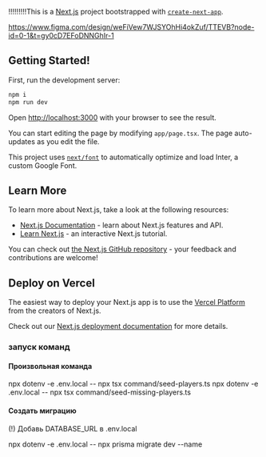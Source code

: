 !!!!!!!!!This is a [Next.js](https://nextjs.org/) project bootstrapped with [`create-next-app`](https://github.com/vercel/next.js/tree/canary/packages/create-next-app).

https://www.figma.com/design/weFiVew7WJSYOhHi4okZuf/TTEVB?node-id=0-1&t=gy0cD7EFoDNNGhIr-1

## Getting Started!

First, run the development server:

```bash
npm i
npm run dev
```

Open [http://localhost:3000](http://localhost:3000) with your browser to see the result.

You can start editing the page by modifying `app/page.tsx`. The page auto-updates as you edit the file.

This project uses [`next/font`](https://nextjs.org/docs/basic-features/font-optimization) to automatically optimize and load Inter, a custom Google Font.

## Learn More

To learn more about Next.js, take a look at the following resources:

- [Next.js Documentation](https://nextjs.org/docs) - learn about Next.js features and API.
- [Learn Next.js](https://nextjs.org/learn) - an interactive Next.js tutorial.

You can check out [the Next.js GitHub repository](https://github.com/vercel/next.js/) - your feedback and contributions are welcome!

## Deploy on Vercel

The easiest way to deploy your Next.js app is to use the [Vercel Platform](https://vercel.com/new?utm_medium=default-template&filter=next.js&utm_source=create-next-app&utm_campaign=create-next-app-readme) from the creators of Next.js.

Check out our [Next.js deployment documentation](https://nextjs.org/docs/deployment) for more details.

### запуск команд

#### Произвольная команда

npx dotenv -e .env.local -- npx tsx command/seed-players.ts
npx dotenv -e .env.local -- npx tsx command/seed-missing-players.ts

#### Создать миграцию

(!) Добавь DATABASE_URL в .env.local

npx dotenv -e .env.local -- npx prisma migrate dev --name

